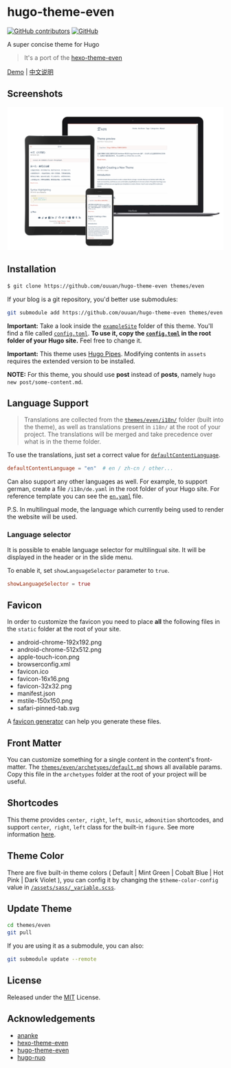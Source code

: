 # hugo-theme-even

[![GitHub contributors](https://img.shields.io/github/contributors/ouuan/hugo-theme-even.svg?colorB=green)](https://github.com/ouuan/hugo-theme-even/contributors)
[![GitHub](https://img.shields.io/github/license/mashape/apistatus.svg)](https://github.com/ouuan/hugo-theme-even/blob/master/LICENSE.md)

A super concise theme for Hugo

> It's a port of the [hexo-theme-even](https://github.com/ahonn/hexo-theme-even)

[Demo](https://hugo-theme-even.netlify.app) | [中文说明](README-zh.md)

## Screenshots

![even-showcase](images/showcase.png)

## Installation

```bash
$ git clone https://github.com/ouuan/hugo-theme-even themes/even
```

If your blog is a git repository, you'd better use submodules:

```bash
git submodule add https://github.com/ouuan/hugo-theme-even themes/even
```

**Important:** Take a look inside the [`exampleSite`](exampleSite) folder of this theme. You'll find a file called [`config.toml`](exampleSite/config.toml). **To use it, copy the [`config.toml`](exampleSite/config.toml) in the root folder of your Hugo site.** Feel free to change it.

**Important:** This theme uses [Hugo Pipes](https://gohugo.io/hugo-pipes/introduction/). Modifying contents in `assets` requires the extended version to be installed.

**NOTE:** For this theme, you should use **post** instead of **posts**, namely `hugo new post/some-content.md`.

## Language Support

> Translations are collected from the [`themes/even/i18n/`](i18n) folder (built into the theme), as well as translations present in `i18n/` at the root of your project. The translations will be merged and take precedence over what is in the theme folder.

To use the translations, just set a correct value for [`defaultContentLanguage`](exampleSite/config.toml#L3).

```toml
defaultContentLanguage = "en"  # en / zh-cn / other...
```

Can also support any other languages as well. For example, to support german, create a file `/i18n/de.yaml` in the root folder of your Hugo site. For reference template you can see the [`en.yaml`](i18n/en.yaml) file.

P.S. In multilingual mode, the language which currently being used to render the website will be used.

### Language selector

It is possible to enable language selector for multilingual site. It will be displayed in the header or in the slide menu.

To enable it, set `showLanguageSelector` parameter to `true`.

```toml
showLanguageSelector = true
```

## Favicon

In order to customize the favicon you need to place **all** the following files in the `static` folder at the root of your site.

- android-chrome-192x192.png
- android-chrome-512x512.png
- apple-touch-icon.png
- browserconfig.xml
- favicon.ico
- favicon-16x16.png
- favicon-32x32.png
- manifest.json
- mstile-150x150.png
- safari-pinned-tab.svg

A [favicon generator](https://www.google.com/search?q=favicon+generator) can help you generate these files.

## Front Matter

You can customize something for a single content in the content's front-matter. The [`themes/even/archetypes/default.md`](archetypes/default.md) shows all available params. Copy this file in the `archetypes` folder at the root of your project will be useful.

## Shortcodes

This theme provides `center`,` right`, `left`,` music`, `admonition` shortcodes, and support `center`,` right`, `left` class for the built-in `figure`. See more information [here](https://hugo-theme-even.netlify.app/post/shortcodes/).

## Theme Color

There are five built-in theme colors ( Default | Mint Green | Cobalt Blue | Hot Pink | Dark Violet ), you can config it by changing the `$theme-color-config` value in [`/assets/sass/_variable.scss`](assets/sass/_variables.scss#L8).

## Update Theme

```bash
cd themes/even
git pull
```

If you are using it as a submodule, you can also:

```bash
git submodule update --remote
```

## License

Released under the [MIT](LICENSE.md) License.

## Acknowledgements

- [ananke](https://github.com/budparr/gohugo-theme-ananke)
- [hexo-theme-even](https://github.com/ahonn/hexo-theme-even)
- [hugo-theme-even](https://github.com/olOwOlo/hugo-theme-even)
- [hugo-nuo](https://github.com/laozhu/hugo-nuo)
